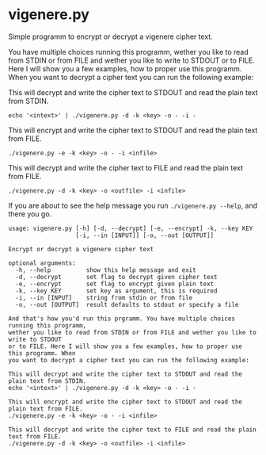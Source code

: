 # vigenere.py


Simple programm to encrypt or decrypt a vigenere cipher text.

You have multiple choices running this programm, wether you like to read from STDIN or from FILE and wether you like to write to STDOUT or to FILE. Here I will show you a few examples, how to proper use this programm. When you want to decrypt a cipher text you can run the following example:


This will decrypt and write the cipher text to STDOUT and read the plain text from STDIN.

```
echo '<intext>' | ./vigenere.py -d -k <key> -o - -i -
```


This will encrypt and write the cipher text to STDOUT and read the plain text from FILE.

```
./vigenere.py -e -k <key> -o - -i <infile>
```


This will decrypt and write the cipher text to FILE and read the plain text from FILE.

```
./vigenere.py -d -k <key> -o <outfile> -i <infile>
```


If you are about to see the help message you run `./vigenere.py --help`, and there you go.

```
usage: vigenere.py [-h] [-d, --decrypt] [-e, --encrypt] -k, --key KEY
                   [-i, --in [INPUT]] [-o, --out [OUTPUT]]

Encrypt or decrypt a vigenere cipher text

optional arguments:
  -h, --help          show this help message and exit
  -d, --decrypt       set flag to decrypt given cipher text
  -e, --encrypt       set flag to encrypt given plain text
  -k, --key KEY       set key as argument, this is required
  -i, --in [INPUT]    string from stdin or from file
  -o, --out [OUTPUT]  result defaults to stdout or specify a file

And that's how you'd run this prgramm. You have multiple choices running this programm,
wether you like to read from STDIN or from FILE and wether you like to write to STDOUT
or to FILE. Here I will show you a few examples, how to proper use this programm. When
you want to decrypt a cipher text you can run the following example:

This will decrypt and write the cipher text to STDOUT and read the plain text from STDIN.
echo '<intext>' | ./vigenere.py -d -k <key> -o - -i -

This will encrypt and write the cipher text to STDOUT and read the plain text from FILE.
./vigenere.py -e -k <key> -o - -i <infile>

This will decrypt and write the cipher text to FILE and read the plain text from FILE.
./vigenere.py -d -k <key> -o <outfile> -i <infile>
```
